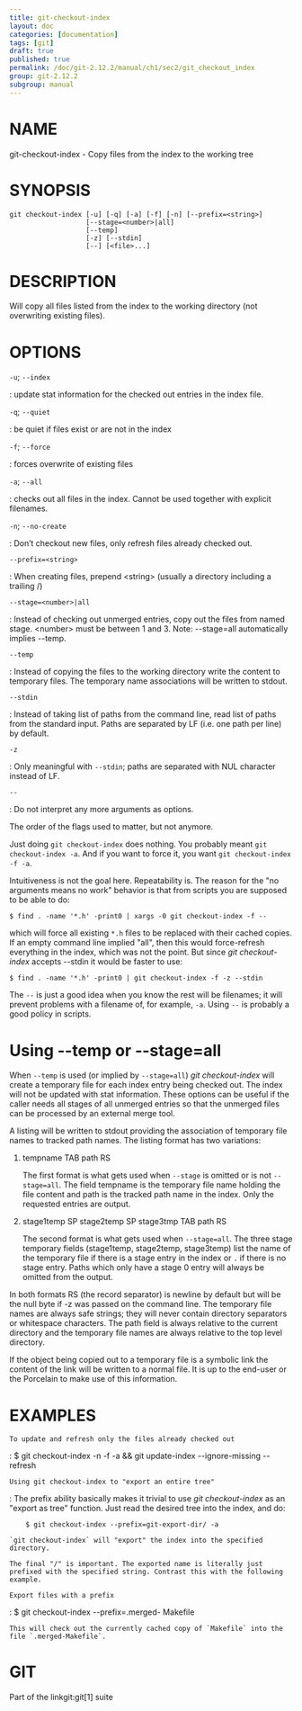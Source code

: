```yaml
---
title: git-checkout-index
layout: doc
categories: [documentation]
tags: [git]
draft: true
published: true
permalink: /doc/git-2.12.2/manual/ch1/sec2/git_checkout_index
group: git-2.12.2
subgroup: manual
---
```


NAME
====

git-checkout-index - Copy files from the index to the working tree

SYNOPSIS
========

    git checkout-index [-u] [-q] [-a] [-f] [-n] [--prefix=<string>]
                       [--stage=<number>|all]
                       [--temp]
                       [-z] [--stdin]
                       [--] [<file>...]

DESCRIPTION
===========

Will copy all files listed from the index to the working directory (not overwriting existing files).

OPTIONS
=======

`-u`; `--index`

:   update stat information for the checked out entries in the index file.

`-q`; `--quiet`

:   be quiet if files exist or are not in the index

`-f`; `--force`

:   forces overwrite of existing files

`-a`; `--all`

:   checks out all files in the index. Cannot be used together with explicit filenames.

`-n`; `--no-create`

:   Don’t checkout new files, only refresh files already checked out.

`--prefix=<string>`

:   When creating files, prepend &lt;string&gt; (usually a directory including a trailing /)

`--stage=<number>|all`

:   Instead of checking out unmerged entries, copy out the files from named stage. &lt;number&gt; must be between 1 and 3. Note: --stage=all automatically implies --temp.

`--temp`

:   Instead of copying the files to the working directory write the content to temporary files. The temporary name associations will be written to stdout.

`--stdin`

:   Instead of taking list of paths from the command line, read list of paths from the standard input. Paths are separated by LF (i.e. one path per line) by default.

`-z`

:   Only meaningful with `--stdin`; paths are separated with NUL character instead of LF.

`--`

:   Do not interpret any more arguments as options.

The order of the flags used to matter, but not anymore.

Just doing `git checkout-index` does nothing. You probably meant `git checkout-index -a`. And if you want to force it, you want `git checkout-index -f -a`.

Intuitiveness is not the goal here. Repeatability is. The reason for the "no arguments means no work" behavior is that from scripts you are supposed to be able to do:

    $ find . -name '*.h' -print0 | xargs -0 git checkout-index -f --

which will force all existing `*.h` files to be replaced with their cached copies. If an empty command line implied "all", then this would force-refresh everything in the index, which was not the point. But since *git checkout-index* accepts --stdin it would be faster to use:

    $ find . -name '*.h' -print0 | git checkout-index -f -z --stdin

The `--` is just a good idea when you know the rest will be filenames; it will prevent problems with a filename of, for example, `-a`. Using `--` is probably a good policy in scripts.

Using --temp or --stage=all
===========================

When `--temp` is used (or implied by `--stage=all`) *git checkout-index* will create a temporary file for each index entry being checked out. The index will not be updated with stat information. These options can be useful if the caller needs all stages of all unmerged entries so that the unmerged files can be processed by an external merge tool.

A listing will be written to stdout providing the association of temporary file names to tracked path names. The listing format has two variations:

1.  tempname TAB path RS

    The first format is what gets used when `--stage` is omitted or is not `--stage=all`. The field tempname is the temporary file name holding the file content and path is the tracked path name in the index. Only the requested entries are output.

2.  stage1temp SP stage2temp SP stage3tmp TAB path RS

    The second format is what gets used when `--stage=all`. The three stage temporary fields (stage1temp, stage2temp, stage3temp) list the name of the temporary file if there is a stage entry in the index or `.` if there is no stage entry. Paths which only have a stage 0 entry will always be omitted from the output.

In both formats RS (the record separator) is newline by default but will be the null byte if -z was passed on the command line. The temporary file names are always safe strings; they will never contain directory separators or whitespace characters. The path field is always relative to the current directory and the temporary file names are always relative to the top level directory.

If the object being copied out to a temporary file is a symbolic link the content of the link will be written to a normal file. It is up to the end-user or the Porcelain to make use of this information.

EXAMPLES
========

`To update and refresh only the files already checked out`

:   $ git checkout-index -n -f -a && git update-index --ignore-missing --refresh

`Using git checkout-index to "export an entire tree"`

:   The prefix ability basically makes it trivial to use *git checkout-index* as an "export as tree" function. Just read the desired tree into the index, and do:

        $ git checkout-index --prefix=git-export-dir/ -a

    `git checkout-index` will "export" the index into the specified directory.

    The final "/" is important. The exported name is literally just prefixed with the specified string. Contrast this with the following example.

`Export files with a prefix`

:   $ git checkout-index --prefix=.merged- Makefile

    This will check out the currently cached copy of `Makefile` into the file `.merged-Makefile`.

GIT
===

Part of the linkgit:git\[1\] suite
